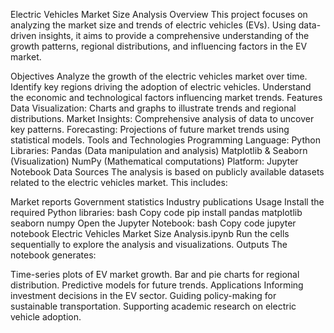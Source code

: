 Electric Vehicles Market Size Analysis
Overview
This project focuses on analyzing the market size and trends of electric vehicles (EVs). Using data-driven insights, it aims to provide a comprehensive understanding of the growth patterns, regional distributions, and influencing factors in the EV market.

Objectives
Analyze the growth of the electric vehicles market over time.
Identify key regions driving the adoption of electric vehicles.
Understand the economic and technological factors influencing market trends.
Features
Data Visualization: Charts and graphs to illustrate trends and regional distributions.
Market Insights: Comprehensive analysis of data to uncover key patterns.
Forecasting: Projections of future market trends using statistical models.
Tools and Technologies
Programming Language: Python
Libraries:
Pandas (Data manipulation and analysis)
Matplotlib & Seaborn (Visualization)
NumPy (Mathematical computations)
Platform: Jupyter Notebook
Data Sources
The analysis is based on publicly available datasets related to the electric vehicles market. This includes:

Market reports
Government statistics
Industry publications
Usage
Install the required Python libraries:
bash
Copy code
pip install pandas matplotlib seaborn numpy
Open the Jupyter Notebook:
bash
Copy code
jupyter notebook Electric Vehicles Market Size Analysis.ipynb
Run the cells sequentially to explore the analysis and visualizations.
Outputs
The notebook generates:

Time-series plots of EV market growth.
Bar and pie charts for regional distribution.
Predictive models for future trends.
Applications
Informing investment decisions in the EV sector.
Guiding policy-making for sustainable transportation.
Supporting academic research on electric vehicle adoption.
